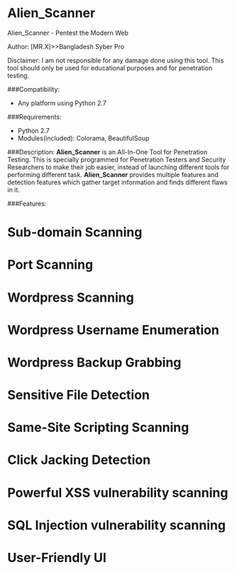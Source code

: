 # Alien_Scanner
Alien_Scanner - Pentest the Modern Web

Author: [MR.X]>>Bangladesh Syber Pro

Disclaimer: I am not responsible for any damage done using this tool. This tool should only be used for educational purposes and for penetration testing.

###Compatibility:
* Any platform using Python 2.7

###Requirements:
* Python 2.7
* Modules(included): Colorama, BeautifulSoup

###Description:
**Alien_Scanner** is an All-In-One Tool for Penetration Testing. This is specially programmed for Penetration Testers and Security Researchers to make their job easier, instead of launching different tools for performing different task. **Alien_Scanner** provides multiple features and detection features which gather target information and finds different flaws in it. 

###Features:
# Sub-domain Scanning
# Port Scanning
# Wordpress Scanning
# Wordpress Username Enumeration
# Wordpress Backup Grabbing
# Sensitive File Detection
# Same-Site Scripting Scanning
# Click Jacking Detection
# Powerful XSS vulnerability scanning
# SQL Injection vulnerability scanning
# User-Friendly UI


